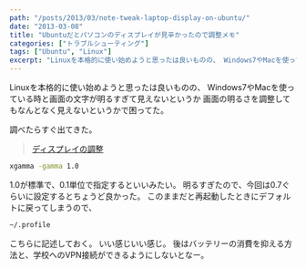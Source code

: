 ```yaml
---
path: "/posts/2013/03/note-tweak-laptop-display-on-ubuntu/"
date: "2013-03-08"
title: "Ubuntuだとパソコンのディスプレイが見辛かったので調整メモ"
categories: ["トラブルシューティング"]
tags: ["Ubuntu", "Linux"]
excerpt: "Linuxを本格的に使い始めようと思ったは良いものの、 Windows7やMacを使っている時と画面の文字が明るすぎて見えないというか 画面の明るさを..."
---
```


Linuxを本格的に使い始めようと思ったは良いものの、 Windows7やMacを使っている時と画面の文字が明るすぎて見えないというか 画面の明るさを調整してもなんとなく見えないというかで困ってた。 

調べたらすぐ出てきた。 

> [ディスプレイの調整](https://forums.ubuntulinux.jp/viewtopic.php?id=4263)


```bash
xgamma -gamma 1.0
```

1.0が標準で、0.1単位で指定するといいみたい。 明るすぎたので、今回は0.7ぐらいに設定するとちょうど良かった。 このままだと再起動したときにデフォルトに戻ってしまうので、

```bash
~/.profile
```

こちらに記述しておく。 いい感じいい感じ。 後はバッテリーの消費を抑える方法と、学校へのVPN接続ができるようにしないとなー。